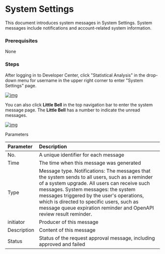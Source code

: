 # System Settings

This document introduces system messages in System Settings. System messages include notifications and account-related system information.

### **Prerequisites**

None

### **Steps**

After logging in to Developer Center, click "Statistical Analysis" in the drop-down menu for username in the upper right corner to enter "System Settings" page.

<a data-fancybox title="img" href="/en/guide/image2022-3-14_10-58-40.png?version=1&modificationDate=1647226099000&api=v2">![img](/en/guide/image2022-3-14_10-58-40.png?version=1&modificationDate=1647226099000&api=v2)</a>

You can also click **Little Bell** in the top navigation bar to enter the system message page. The **Little Bell** has a number to indicate the unread messages.

<a data-fancybox title="img" href="/en/guide/image2022-3-14_10-59-54.png?version=1&modificationDate=1647226173000&api=v2">![img](/en/guide/image2022-3-14_10-59-54.png?version=1&modificationDate=1647226173000&api=v2)</a>

Parameters

| **Parameter**   | **Description**                                                  |
| :---------- | :----------------------------------------------------------- |
| No.         | A unique identifier for each message                         |
| Time        | The time when this message was generated                     |
| Type        | Message type. Notifications: The messages that the system sends to all users, such as a reminder of a system upgrade. All users can receive such messages. System messages: the system messages triggered by the user's operations, which is directed to specific users, such as message queue expiration reminder and OpenAPI review result reminder. |
| initiator   | Producer of this message                                     |
| Description | Content of this message                                      |
| Status      | Status of the request approval message, including approved and failed |
